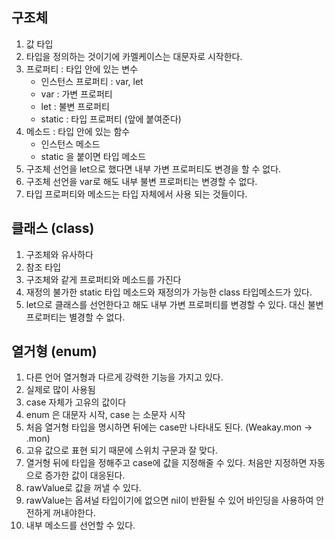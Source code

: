 ## 구조체
1. 값 타입
2. 타입을 정의하는 것이기에 카멜케이스는 대문자로 시작한다.
3. 프로퍼티 : 타입 안에 있는 변수
	- 인스턴스 프로퍼티 : var, let
	- var : 가변 프로퍼티
	- let : 불변 프로퍼티
	- static : 타입 프로퍼티 (앞에 붙여준다)
3. 메소드 : 타입 안에 있는 함수
	- 인스턴스 메소드
	- static 을 붙이면 타입 메소드
4. 구조체 선언을 let으로 했다면 내부 가변 프로퍼티도 변경을 할 수 없다.
5. 구조체 선언을 var로 해도 내부 불변 프로퍼티는 변경할 수 없다.
6. 타입 프로퍼티와 메소드는 타입 자체에서 사용 되는 것들이다.

## 클래스 (class)
1. 구조체와 유사하다 
2. 참조 타입
3. 구조체와 같게 프로퍼티와 메소드를 가진다
4. 재정의 불가한 static 타입 메소드와 재정의가 가능한 class  타입메소드가 있다.
5. let으로 클래스를 선언한다고 해도 내부 가변 프로퍼티를 변경할 수 있다. 대신 불변 프로퍼티는 별경할 수 없다.


## 열거형 (enum)
1. 다른 언어 열거형과 다르게 강력한 기능을 가지고 있다.
2. 실제로 많이 사용됨
3. case 자체가 고유의 값이다
4. enum 은 대문자 시작, case 는 소문자 시작
5. 처음 열거형 타입을 명시하면 뒤에는 case만 나타내도 된다. (Weakay.mon -> .mon)
6. 고유 값으로 표현 되기 때문에 스위치 구문과 잘 맞다.
7. 열거형 뒤에 타입을 정해주고 case에 값을 지정해줄 수 있다. 처음만 지정하면 자동으로 증가한 값이 대응된다.
8. rawValue로 값을 꺼낼 수 있다.
9. rawValue는 옵셔널 타입이기에 없으면 nil이 반환될 수 있어 바인딩을 사용하여 안전하게 꺼내야한다.
10. 내부 메소드를 선언할 수 있다.




